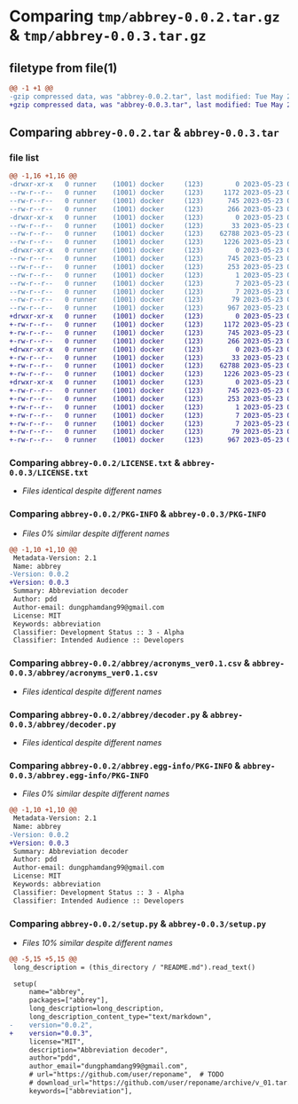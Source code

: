 # Comparing `tmp/abbrey-0.0.2.tar.gz` & `tmp/abbrey-0.0.3.tar.gz`

## filetype from file(1)

```diff
@@ -1 +1 @@
-gzip compressed data, was "abbrey-0.0.2.tar", last modified: Tue May 23 04:32:36 2023, max compression
+gzip compressed data, was "abbrey-0.0.3.tar", last modified: Tue May 23 04:38:41 2023, max compression
```

## Comparing `abbrey-0.0.2.tar` & `abbrey-0.0.3.tar`

### file list

```diff
@@ -1,16 +1,16 @@
-drwxr-xr-x   0 runner    (1001) docker     (123)        0 2023-05-23 04:32:36.367399 abbrey-0.0.2/
--rw-r--r--   0 runner    (1001) docker     (123)     1172 2023-05-23 04:32:26.000000 abbrey-0.0.2/LICENSE.txt
--rw-r--r--   0 runner    (1001) docker     (123)      745 2023-05-23 04:32:36.371399 abbrey-0.0.2/PKG-INFO
--rw-r--r--   0 runner    (1001) docker     (123)      266 2023-05-23 04:32:26.000000 abbrey-0.0.2/README.md
-drwxr-xr-x   0 runner    (1001) docker     (123)        0 2023-05-23 04:32:36.367399 abbrey-0.0.2/abbrey/
--rw-r--r--   0 runner    (1001) docker     (123)       33 2023-05-23 04:32:26.000000 abbrey-0.0.2/abbrey/__init__.py
--rw-r--r--   0 runner    (1001) docker     (123)    62788 2023-05-23 04:32:26.000000 abbrey-0.0.2/abbrey/acronyms_ver0.1.csv
--rw-r--r--   0 runner    (1001) docker     (123)     1226 2023-05-23 04:32:26.000000 abbrey-0.0.2/abbrey/decoder.py
-drwxr-xr-x   0 runner    (1001) docker     (123)        0 2023-05-23 04:32:36.367399 abbrey-0.0.2/abbrey.egg-info/
--rw-r--r--   0 runner    (1001) docker     (123)      745 2023-05-23 04:32:36.000000 abbrey-0.0.2/abbrey.egg-info/PKG-INFO
--rw-r--r--   0 runner    (1001) docker     (123)      253 2023-05-23 04:32:36.000000 abbrey-0.0.2/abbrey.egg-info/SOURCES.txt
--rw-r--r--   0 runner    (1001) docker     (123)        1 2023-05-23 04:32:36.000000 abbrey-0.0.2/abbrey.egg-info/dependency_links.txt
--rw-r--r--   0 runner    (1001) docker     (123)        7 2023-05-23 04:32:36.000000 abbrey-0.0.2/abbrey.egg-info/requires.txt
--rw-r--r--   0 runner    (1001) docker     (123)        7 2023-05-23 04:32:36.000000 abbrey-0.0.2/abbrey.egg-info/top_level.txt
--rw-r--r--   0 runner    (1001) docker     (123)       79 2023-05-23 04:32:36.371399 abbrey-0.0.2/setup.cfg
--rw-r--r--   0 runner    (1001) docker     (123)      967 2023-05-23 04:32:26.000000 abbrey-0.0.2/setup.py
+drwxr-xr-x   0 runner    (1001) docker     (123)        0 2023-05-23 04:38:41.598154 abbrey-0.0.3/
+-rw-r--r--   0 runner    (1001) docker     (123)     1172 2023-05-23 04:38:29.000000 abbrey-0.0.3/LICENSE.txt
+-rw-r--r--   0 runner    (1001) docker     (123)      745 2023-05-23 04:38:41.598154 abbrey-0.0.3/PKG-INFO
+-rw-r--r--   0 runner    (1001) docker     (123)      266 2023-05-23 04:38:29.000000 abbrey-0.0.3/README.md
+drwxr-xr-x   0 runner    (1001) docker     (123)        0 2023-05-23 04:38:41.598154 abbrey-0.0.3/abbrey/
+-rw-r--r--   0 runner    (1001) docker     (123)       33 2023-05-23 04:38:29.000000 abbrey-0.0.3/abbrey/__init__.py
+-rw-r--r--   0 runner    (1001) docker     (123)    62788 2023-05-23 04:38:29.000000 abbrey-0.0.3/abbrey/acronyms_ver0.1.csv
+-rw-r--r--   0 runner    (1001) docker     (123)     1226 2023-05-23 04:38:29.000000 abbrey-0.0.3/abbrey/decoder.py
+drwxr-xr-x   0 runner    (1001) docker     (123)        0 2023-05-23 04:38:41.598154 abbrey-0.0.3/abbrey.egg-info/
+-rw-r--r--   0 runner    (1001) docker     (123)      745 2023-05-23 04:38:41.000000 abbrey-0.0.3/abbrey.egg-info/PKG-INFO
+-rw-r--r--   0 runner    (1001) docker     (123)      253 2023-05-23 04:38:41.000000 abbrey-0.0.3/abbrey.egg-info/SOURCES.txt
+-rw-r--r--   0 runner    (1001) docker     (123)        1 2023-05-23 04:38:41.000000 abbrey-0.0.3/abbrey.egg-info/dependency_links.txt
+-rw-r--r--   0 runner    (1001) docker     (123)        7 2023-05-23 04:38:41.000000 abbrey-0.0.3/abbrey.egg-info/requires.txt
+-rw-r--r--   0 runner    (1001) docker     (123)        7 2023-05-23 04:38:41.000000 abbrey-0.0.3/abbrey.egg-info/top_level.txt
+-rw-r--r--   0 runner    (1001) docker     (123)       79 2023-05-23 04:38:41.598154 abbrey-0.0.3/setup.cfg
+-rw-r--r--   0 runner    (1001) docker     (123)      967 2023-05-23 04:38:29.000000 abbrey-0.0.3/setup.py
```

### Comparing `abbrey-0.0.2/LICENSE.txt` & `abbrey-0.0.3/LICENSE.txt`

 * *Files identical despite different names*

### Comparing `abbrey-0.0.2/PKG-INFO` & `abbrey-0.0.3/PKG-INFO`

 * *Files 0% similar despite different names*

```diff
@@ -1,10 +1,10 @@
 Metadata-Version: 2.1
 Name: abbrey
-Version: 0.0.2
+Version: 0.0.3
 Summary: Abbreviation decoder
 Author: pdd
 Author-email: dungphamdang99@gmail.com
 License: MIT
 Keywords: abbreviation
 Classifier: Development Status :: 3 - Alpha
 Classifier: Intended Audience :: Developers
```

### Comparing `abbrey-0.0.2/abbrey/acronyms_ver0.1.csv` & `abbrey-0.0.3/abbrey/acronyms_ver0.1.csv`

 * *Files identical despite different names*

### Comparing `abbrey-0.0.2/abbrey/decoder.py` & `abbrey-0.0.3/abbrey/decoder.py`

 * *Files identical despite different names*

### Comparing `abbrey-0.0.2/abbrey.egg-info/PKG-INFO` & `abbrey-0.0.3/abbrey.egg-info/PKG-INFO`

 * *Files 0% similar despite different names*

```diff
@@ -1,10 +1,10 @@
 Metadata-Version: 2.1
 Name: abbrey
-Version: 0.0.2
+Version: 0.0.3
 Summary: Abbreviation decoder
 Author: pdd
 Author-email: dungphamdang99@gmail.com
 License: MIT
 Keywords: abbreviation
 Classifier: Development Status :: 3 - Alpha
 Classifier: Intended Audience :: Developers
```

### Comparing `abbrey-0.0.2/setup.py` & `abbrey-0.0.3/setup.py`

 * *Files 10% similar despite different names*

```diff
@@ -5,15 +5,15 @@
 long_description = (this_directory / "README.md").read_text()
 
 setup(
     name="abbrey",
     packages=["abbrey"],
     long_description=long_description,
     long_description_content_type="text/markdown",
-    version="0.0.2",
+    version="0.0.3",
     license="MIT",
     description="Abbreviation decoder",
     author="pdd",
     author_email="dungphamdang99@gmail.com",
     # url="https://github.com/user/reponame",  # TODO
     # download_url="https://github.com/user/reponame/archive/v_01.tar.gz",  # TODO
     keywords=["abbreviation"],
```

